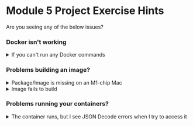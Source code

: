 # Module 5 Project Exercise Hints

Are you seeing any of the below issues?

### Docker isn't working

<details markdown="1">
<summary markdown="1">
If you can't run any Docker commands
</summary>

First, check that Docker is installed; does `docker --help` return anything? If not, make sure you've completed the installation steps detailed [on Docker's website](https://docs.docker.com/get-docker/)

Next, check Docker is running. Errors like the below indicate that Docker probably hasn't started. If you open Docker Desktop, you should see a green light indicator at the bottom left to confirm Docker is running successfully.
```
error during connect: This error may indicate that the docker daemon is not running.: Post "http://%2F%2F.%2Fpipe%2Fdocker_engine/v1.24/build?buildargs=%7B%7D&cachefrom=%5B%5D&cgroupparent=&cpuperiod=0&cpuquota=0&cpusetcpus=&cpusetmems=&cpushares=0&dockerfile=Dockerfile&labels=%7B%7D&memory=0&memswap=0&networkmode=default&rm=1&shmsize=0&target=&ulimits=null&version=1": open //./pipe/docker_engine: The system cannot find the file specified.
```

You may be able to resolve this just by restarting Docker or running it as an administrator.

If you're still having issues and are on Windows using wsl to back Docker, it's worth running through the [WSL specific instructions](https://docs.docker.com/desktop/windows/install/#wsl-2-backend) again to check you've done everything; for example it's easy to overlook installing the Linux Kernel update package mentioned.
</details>

### Problems building an image?

<details markdown="1">
<summary markdown="1">
Package/Image is missing on an M1-chip Mac
</summary>

Not all base images/packages are available yet for M1 chips, so you may have to look for alternatives. If you're having issues here, definitely reach out to a trainer as we may have seen other learners hit this issue!
</details>

<details markdown="1">
<summary markdown="1">
Image fails to build
</summary>

First, establish which command in your Dockerfile is causing the issue; does the error itself provide any hints for how to proceed?

If not, a useful step to take can be to build your image up until that command, and then interactively investigate. For example, suppose the following Dockerfile errored on the RUN command:
```
FROM python
WORKDIR src
RUN pip install flask
COPY code .
ENTRYPOINT flask run
```

We could temporarily reduce it down to just the base image, and add an entrypoint to open a shell session; we can then build the image (`docker build --tag explore .`) and run it interactively (`docker run -it explore`) and see whether exploring within the shell helps
```
FROM python
ENTRYPOINT bash
# WORKDIR src
# RUN pip install flask
# COPY code .
# ENTRYPOINT flask run
```
</details>

### Problems running your containers?
<details markdown="1">
<summary markdown="1">
The container runs, but I see JSON Decode errors when I try to access it
</summary>

You're likely to be seeing these errors because Trello is not returning JSON to your requests. This is often the case because Trello is not accepting your request as valid, potentially because it does not recognise your Key & Token. Are you passing through your environment variables (e.g. with `docker run --env-file .env <image>`)?

If you are, another avenue to explore is what value the environment variables are taking within your container - are they what you'd expect? Importantly, Docker does not expect quotes to surround values in a `.env` file, whereas Python-Dotenv is forgiving on this. Ensure your `.env` file doesn't have quotes around values:
```
# Like this
KEY=keyvalue
# Not this
KEY="keyvalue"
```
</details>